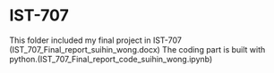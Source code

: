 # IST-707
This folder included my final project in IST-707 (IST_707_Final_report_suihin_wong.docx)
The coding part is built with python.(IST_707_Final_report_code_suihin_wong.ipynb)
